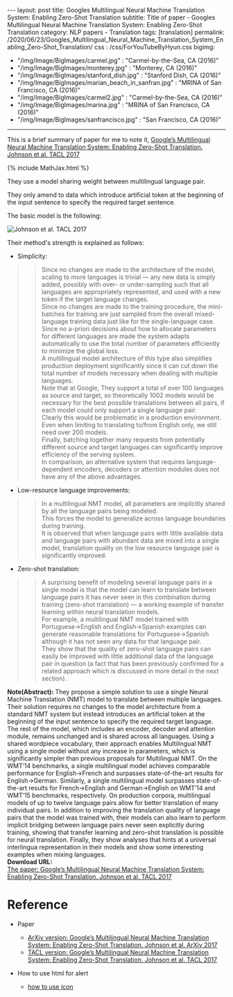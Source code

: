 \---
layout: post
title: Googles Multilingual Neural Machine Translation System: Enabling Zero-Shot Translation
subtitle: Title of paper - Googles Multilingual Neural Machine Translation System: Enabling Zero-Shot Translation
category: NLP papers - Translation
tags: [translation]
permalink: /2020/06/23/Googles_Multilingual_Neural_Machine_Translation_System_Enabling_Zero-Shot_Translation/
css : /css/ForYouTubeByHyun.css
bigimg: 
  - "/img/Image/BigImages/carmel.jpg" : "Carmel-by-the-Sea, CA (2016)"
  - "/img/Image/BigImages/monterey.jpg" : "Monterey, CA (2016)"
  - "/img/Image/BigImages/stanford_dish.jpg" : "Stanford Dish, CA (2016)"
  - "/img/Image/BigImages/marian_beach_in_sanfran.jpg" : "MRINA of San Francisco, CA (2016)"
  - "/img/Image/BigImages/carmel2.jpg" : "Carmel-by-the-Sea, CA (2016)"
  - "/img/Image/BigImages/marina.jpg" : "MRINA of San Francisco, CA (2016)"
  - "/img/Image/BigImages/sanfrancisco.jpg" : "San Francisco, CA (2016)"
  
---

This is a brief summary of paper for me to note it, [Google’s Multilingual Neural Machine Translation System: Enabling Zero-Shot Translation. Johnson et al. TACL 2017](https://www.aclweb.org/anthology/Q17-1024/)

{% include MathJax.html %}


They use a model sharing weight between multilingual language pair. 

They only amend to data which introduce artificial token at the beginning of the input sentence to specify the required target sentence.

The basic model is the following:

![Johnson et al. TACL 2017](/img/Image/NaturalLanguageProcessing/NLPLabs/Paper_Investigation/Translation/2020-06-23-Google’s_Multilingual_Neural_Machine_Translation_System_Enabling_Zero-Shot_Translation/translation_model.PNG)


Their method's strength is explained as follows:

- Simplicity: 

>>Since no changes are made to the architecture of the model, scaling to more languages is trivial — any new data is simply added, possibly with over- or under-sampling such that all languages are appropriately represented, and used with a new token if the target language changes.   
>>Since no changes are made to the training procedure, the mini-batches for training are just sampled from the overall mixed-language training data just like for the single-language case.   
>>Since no a-priori decisions about how to allocate parameters for different languages are made the system adapts automatically to use the total number of parameters efficiently to minimize the global loss.     
>>A multilingual model architecture of this type also simplifies production deployment significantly since it can cut down the total number of models necessary when dealing with multiple languages.   
>>Note that at Google, They support a total of over 100 languages as source and target, so theoretically 1002 models would be necessary for the best possible translations between all pairs, if each model could only support a single language pair.     
>>Clearly this would be problematic in a production environment.    
>>Even when limiting to translating to/from English only, we still need over 200 models.   
>>Finally, batching together many requests from potentially different source and target languages can significantly improve efficiency of the serving system.   
>>In comparison, an alternative system that requires language-dependent encoders, decoders or attention modules does not have any of the above advantages.  

- Low-resource language improvements:

>>In a multilingual NMT model, all parameters are implicitly shared by all the language pairs being modeled.   
>>This forces the model to generalize across language boundaries during training.   
>>It is observed that when language pairs with little available data and language pairs with abundant data are mixed into a single model, translation quality on the low resource language pair is significantly improved.  

- Zero-shot translation: 

>>A surprising benefit of modeling several language pairs in a single model is that the model can learn to translate between language pairs it has never seen in this combination during training (zero-shot translation) — a working example of transfer learning within neural translation models.   
>>For example, a multilingual NMT model trained with Portuguese→English and English→Spanish examples can generate reasonable translations for Portuguese→Spanish although it has not seen any data for that language pair.    
>>They show that the quality of zero-shot language pairs can easily be improved with little additional data of the language pair in question (a fact that has been previously confirmed for a related approach which is discussed in more detail in the next section).  

<div class="alert alert-info" role="alert"><i class="fa fa-info-circle"></i> <b>Note(Abstract): </b>
They propose a simple solution to use a single Neural Machine Translation (NMT) model to translate between multiple languages. Their solution requires no changes to the model architecture from a standard NMT system but instead introduces an artificial token at the beginning of the input sentence to specify the required target language. The rest of the model, which includes an encoder, decoder and attention module, remains unchanged and is shared across all languages. Using a shared wordpiece vocabulary, their approach enables Multilingual NMT using a single model without any increase in parameters, which is significantly simpler than previous proposals for Multilingual NMT. On the WMT’14 benchmarks, a single multilingual model achieves comparable performance for English→French and surpasses state-of-the-art results for English→German. Similarly, a single multilingual model surpasses state-of-the-art results for French→English and German→English on WMT’14 and WMT’15 benchmarks, respectively. On production corpora, multilingual models of up to twelve language pairs allow for better translation of many individual pairs. In addition to improving the translation quality of language pairs that the model was trained with, their models can also learn to perform implicit bridging between language pairs never seen explicitly during training, showing that transfer learning and zero-shot translation is possible for neural translation. Finally, they show analyses that hints at a universal interlingua representation in their models and show some interesting examples when mixing languages.
</div>
    
<div class="alert alert-success" role="alert"><i class="fa fa-paperclip fa-lg"></i> <b>Download URL: </b><br>
  <a href="https://www.aclweb.org/anthology/Q17-1024/">The paper: Google’s Multilingual Neural Machine Translation System: Enabling Zero-Shot Translation. Johnson et al. TACL 2017</a>
</div>

# Reference 

- Paper 
  - [ArXiv version: Google’s Multilingual Neural Machine Translation System: Enabling Zero-Shot Translation. Johnson et al. ArXiv 2017](https://arxiv.org/abs/1611.04558)
  - [TACL version: Google’s Multilingual Neural Machine Translation System: Enabling Zero-Shot Translation. Johnson et al. TACL 2017](https://www.aclweb.org/anthology/Q17-1024/)
  
 
- How to use html for alert
  - [how to use icon](http://idratherbewriting.com/documentation-theme-jekyll/mydoc_icons.html)
